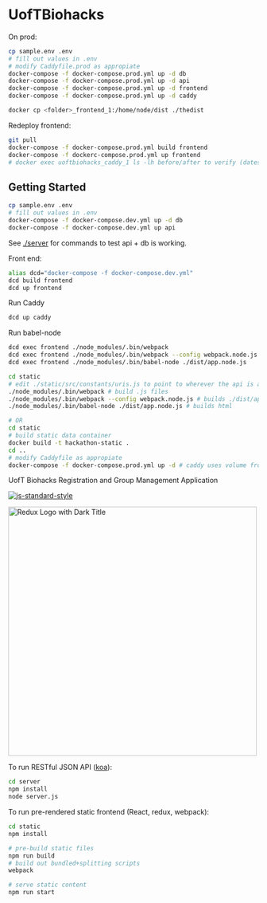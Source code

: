 # UofTBiohacks

On prod:

```bash
cp sample.env .env
# fill out values in .env
# modify Caddyfile.prod as appropiate
docker-compose -f docker-compose.prod.yml up -d db
docker-compose -f docker-compose.prod.yml up -d api
docker-compose -f docker-compose.prod.yml up -d frontend
docker-compose -f docker-compose.prod.yml up -d caddy

docker cp <folder>_frontend_1:/home/node/dist ./thedist
```

Redeploy frontend:

```bash
git pull
docker-compose -f docker-compose.prod.yml build frontend
docker-compose -f dockerc-compose.prod.yml up frontend
# docker exec uoftbiohacks_caddy_1 ls -lh before/after to verify (dates on files should change)
```

## Getting Started

```bash
cp sample.env .env
# fill out values in .env
docker-compose -f docker-compose.dev.yml up -d db
docker-compose -f docker-compose.dev.yml up api
```

See [./server](./server) for commands to test api + db is working.

Front end:
```bash
alias dcd="docker-compose -f docker-compose.dev.yml"
dcd build frontend
dcd up frontend
```

Run Caddy
```bash
dcd up caddy
```
Run babel-node
```bash
dcd exec frontend ./node_modules/.bin/webpack
dcd exec frontend ./node_modules/.bin/webpack --config webpack.node.js
dcd exec frontend ./node_modules/.bin/babel-node ./dist/app.node.js
```

```bash
cd static
# edit ./static/src/constants/uris.js to point to wherever the api is available
./node_modules/.bin/webpack # build .js files
./node_modules/.bin/webpack --config webpack.node.js # builds ./dist/app.node.js
./node_modules/.bin/babel-node ./dist/app.node.js # builds html

# OR
cd static
# build static data container
docker build -t hackathon-static .
cd ..
# modify Caddyfile as appropiate
docker-compose -f docker-compose.prod.yml up -d # caddy uses volume from static container
```

UofT Biohacks Registration and Group Management Application

[![js-standard-style](https://cdn.rawgit.com/feross/standard/master/badge.svg)](https://github.com/feross/standard)

<img src='https://raw.githubusercontent.com/reactjs/redux/master/logo/logo-title-dark.png' alt='Redux Logo with Dark Title' width='500'>

To run RESTful JSON API ([koa](http://koajs.com/)):

```bash
cd server
npm install
node server.js
```

To run pre-rendered static frontend (React, redux, webpack):

```bash
cd static
npm install

# pre-build static files
npm run build
# build out bundled+splitting scripts
webpack

# serve static content
npm run start
```
